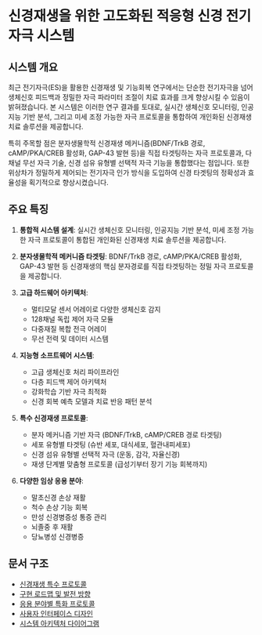 # 신경재생을 위한 고도화된 적응형 신경 전기자극 시스템

## 시스템 개요

최근 전기자극(ES)을 활용한 신경재생 및 기능회복 연구에서는 단순한 전기자극을 넘어 생체신호 피드백과 정밀한 자극 파라미터 조절이 치료 효과를 크게 향상시킬 수 있음이 밝혀졌습니다. 본 시스템은 이러한 연구 결과를 토대로, 실시간 생체신호 모니터링, 인공지능 기반 분석, 그리고 미세 조정 가능한 자극 프로토콜을 통합하여 개인화된 신경재생 치료 솔루션을 제공합니다.

특히 주목할 점은 분자생물학적 신경재생 메커니즘(BDNF/TrkB 경로, cAMP/PKA/CREB 활성화, GAP-43 발현 등)을 직접 타겟팅하는 자극 프로토콜과, 다채널 무선 자극 기술, 신경 섬유 유형별 선택적 자극 기능을 통합했다는 점입니다. 또한 위상차가 정밀하게 제어되는 전기자극 인가 방식을 도입하여 신경 타겟팅의 정확성과 효율성을 획기적으로 향상시켰습니다.

## 주요 특징

1. **통합적 시스템 설계**: 실시간 생체신호 모니터링, 인공지능 기반 분석, 미세 조정 가능한 자극 프로토콜이 통합된 개인화된 신경재생 치료 솔루션을 제공합니다.

2. **분자생물학적 메커니즘 타겟팅**: BDNF/TrkB 경로, cAMP/PKA/CREB 활성화, GAP-43 발현 등 신경재생의 핵심 분자경로를 직접 타겟팅하는 정밀 자극 프로토콜을 제공합니다.

3. **고급 하드웨어 아키텍처**: 
   - 멀티모달 센서 어레이로 다양한 생체신호 감지
   - 128채널 독립 제어 자극 모듈
   - 다중재질 복합 전극 어레이
   - 무선 전력 및 데이터 시스템

4. **지능형 소프트웨어 시스템**:
   - 고급 생체신호 처리 파이프라인
   - 다층 피드백 제어 아키텍처
   - 강화학습 기반 자극 최적화
   - 신경 회복 예측 모델과 치료 반응 패턴 분석

5. **특수 신경재생 프로토콜**:
   - 분자 메커니즘 기반 자극 (BDNF/TrkB, cAMP/CREB 경로 타겟팅)
   - 세포 유형별 타겟팅 (슈반 세포, 대식세포, 혈관내피세포)
   - 신경 섬유 유형별 선택적 자극 (운동, 감각, 자율신경)
   - 재생 단계별 맞춤형 프로토콜 (급성기부터 장기 기능 회복까지)

6. **다양한 임상 응용 분야**:
   - 말초신경 손상 재활
   - 척수 손상 기능 회복
   - 만성 신경병증성 통증 관리
   - 뇌졸중 후 재활
   - 당뇨병성 신경병증

## 문서 구조

- [신경재생 특수 프로토콜](./neural-regen-protocols.md)
- [구현 로드맵 및 발전 방향](./implementation-roadmap.md)
- [응용 분야별 특화 프로토콜](./specialized-applications.md)
- [사용자 인터페이스 디자인](./user-interface-design.md)
- [시스템 아키텍처 다이어그램](./images/system-architecture.svg)